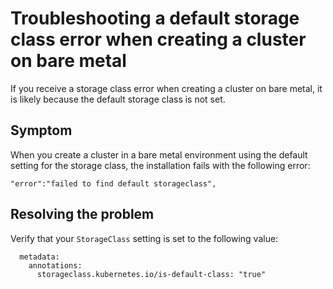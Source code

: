 # Troubleshooting a default storage class error when creating a cluster on bare metal

If you receive a storage class error when creating a cluster on bare metal, it is likely because the default storage class is not set. 

## Symptom

When you create a cluster in a bare metal environment using the default setting for the storage class, the installation fails with the following error:

```
"error":"failed to find default storageclass",
```

## Resolving the problem

Verify that your `StorageClass` setting is set to the following value:

```
  metadata:
    annotations:
      storageclass.kubernetes.io/is-default-class: "true"
```
